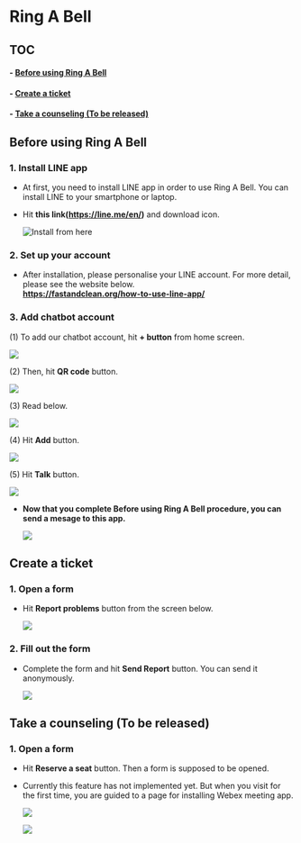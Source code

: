 # Ring A Bell  
## TOC
#### - [Before using Ring A Bell](https://github.com/Mandryl/Ring-A-Bell#before-using-ring-a-bell)  
#### - [Create a ticket](https://github.com/Mandryl/Ring-A-Bell/blob/main/README.md#create-a-ticket)  
#### - [Take a counseling (To be released)](https://github.com/Mandryl/Ring-A-Bell/blob/main/README.md#take-a-counseling)  

## Before using Ring A Bell  
### 1. Install LINE app  
- At first, you need to install LINE app in order to use Ring A Bell. You can install LINE to your smartphone or laptop.  
- Hit **this link(https://line.me/en/)** and download icon.  

  ![Install from here](https://github.com/Mandryl/HackAPAC/blob/main/images/%E3%82%B9%E3%82%AF%E3%83%AA%E3%83%BC%E3%83%B3%E3%82%B7%E3%83%A7%E3%83%83%E3%83%88%202021-11-15%20195123.png)

### 2. Set up your account  
- After installation, please personalise your LINE account. For more detail, please see the website below.  
  **https://fastandclean.org/how-to-use-line-app/**  

### 3. Add chatbot account  
(1) To add our chatbot account, hit **+ button** from home screen.  
  
  ![](https://github.com/Mandryl/HackAPAC/blob/main/images/%E3%82%B9%E3%82%AF%E3%83%AA%E3%83%BC%E3%83%B3%E3%82%B7%E3%83%A7%E3%83%83%E3%83%88%202021-11-15%20201657.png)  

(2) Then, hit **QR code** button.  
  
  ![](https://github.com/Mandryl/HackAPAC/blob/main/images/%E3%82%B9%E3%82%AF%E3%83%AA%E3%83%BC%E3%83%B3%E3%82%B7%E3%83%A7%E3%83%83%E3%83%88%202021-11-15%20202354.png)  

(3) Read below.  
  
  ![](https://github.com/Mandryl/HackAPAC/blob/main/images/%E3%82%B9%E3%82%AF%E3%83%AA%E3%83%BC%E3%83%B3%E3%82%B7%E3%83%A7%E3%83%83%E3%83%88%202021-11-15%20203454.png)  
  
(4) Hit **Add** button.  
  
  ![](https://github.com/Mandryl/HackAPAC/blob/main/images/%E3%82%B9%E3%82%AF%E3%83%AA%E3%83%BC%E3%83%B3%E3%82%B7%E3%83%A7%E3%83%83%E3%83%88%202021-11-15%20204750.png)  
  
(5) Hit **Talk** button.  
  
  ![](https://github.com/Mandryl/HackAPAC/blob/main/images/%E3%82%B9%E3%82%AF%E3%83%AA%E3%83%BC%E3%83%B3%E3%82%B7%E3%83%A7%E3%83%83%E3%83%88%202021-11-15%20204918.png)  
  
- **Now that you complete Before using Ring A Bell procedure, you can send a mesage to this app.**  
  
  ![](https://github.com/Mandryl/HackAPAC/blob/main/images/%E3%82%B9%E3%82%AF%E3%83%AA%E3%83%BC%E3%83%B3%E3%82%B7%E3%83%A7%E3%83%83%E3%83%88%202021-11-15%20205136.png)  
  
## Create a ticket  
### 1. Open a form  
- Hit **Report problems** button from the screen below.  
  
  ![](https://github.com/Mandryl/Ring-A-Bell/blob/main/images/%E3%82%B9%E3%82%AF%E3%83%AA%E3%83%BC%E3%83%B3%E3%82%B7%E3%83%A7%E3%83%83%E3%83%88%202021-11-15%20222539.png)  
  
### 2. Fill out the form  
- Complete the form and hit **Send Report** button. You can send it anonymously.   
  
  ![](https://github.com/Mandryl/Ring-A-Bell/blob/main/images/%E3%82%B9%E3%82%AF%E3%83%AA%E3%83%BC%E3%83%B3%E3%82%B7%E3%83%A7%E3%83%83%E3%83%88%202021-11-15%20222730.png)  
  
## Take a counseling (To be released)  
### 1. Open a form  
- Hit **Reserve a seat** button. Then a form is supposed to be opened.  
- Currently this feature has not implemented yet. But when you visit for the first time, you are guided to a page for installing Webex meeting app.  
  
  ![](https://github.com/Mandryl/Ring-A-Bell/blob/main/images/%E3%82%B9%E3%82%AF%E3%83%AA%E3%83%BC%E3%83%B3%E3%82%B7%E3%83%A7%E3%83%83%E3%83%88%202021-11-15%20230545.png)  
    
  ![](https://github.com/Mandryl/Ring-A-Bell/blob/main/images/%E3%82%B9%E3%82%AF%E3%83%AA%E3%83%BC%E3%83%B3%E3%82%B7%E3%83%A7%E3%83%83%E3%83%88%202021-11-15%20230639.png)  
